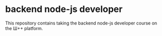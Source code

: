 # backend node-js developer
This repository contains taking the backend node-js developer course on the Ш++ platform.
